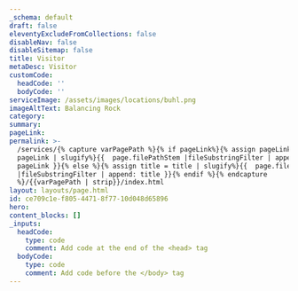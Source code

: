 ```yaml
---
_schema: default
draft: false
eleventyExcludeFromCollections: false
disableNav: false
disableSitemap: false
title: Visitor
metaDesc: Visitor
customCode:
  headCode: ''
  bodyCode: ''
serviceImage: /assets/images/locations/buhl.png
imageAltText: Balancing Rock
category:
summary:
pageLink:
permalink: >-
  /services/{% capture varPagePath %}{% if pageLink%}{% assign pageLink =
  pageLink | slugify%}{{  page.filePathStem |fileSubstringFilter | append:
  pageLink }}{% else %}{% assign title = title | slugify%}{{  page.filePathStem
  |fileSubstringFilter | append: title }}{% endif %}{% endcapture
  %}/{{varPagePath | strip}}/index.html
layout: layouts/page.html
id: ce709c1e-f805-4471-8f77-10d048d65896
hero:
content_blocks: []
_inputs:
  headCode:
    type: code
    comment: Add code at the end of the <head> tag
  bodyCode:
    type: code
    comment: Add code before the </body> tag
---
```

